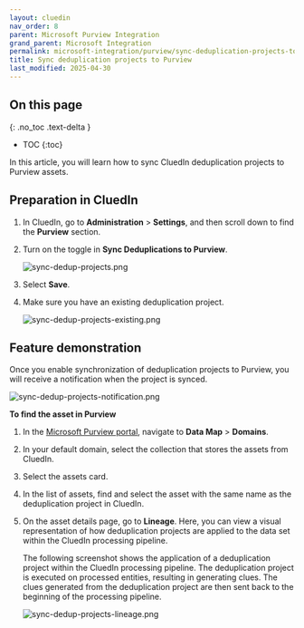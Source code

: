```yaml
---
layout: cluedin
nav_order: 8
parent: Microsoft Purview Integration
grand_parent: Microsoft Integration
permalink: microsoft-integration/purview/sync-deduplication-projects-to-purview
title: Sync deduplication projects to Purview
last_modified: 2025-04-30
---
```

## On this page
{: .no_toc .text-delta }
- TOC
{:toc}

In this article, you will learn how to sync CluedIn deduplication projects to Purview assets.

## Preparation in CluedIn

1. In CluedIn, go to **Administration** > **Settings**, and then scroll down to find the **Purview** section.
    
1. Turn on the toggle in **Sync Deduplications to Purview**.

    ![sync-dedup-projects.png](../../assets/images/microsoft-integration/purview/sync-dedup-projects.png)

1. Select **Save**.

1. Make sure you have an existing deduplication project.

    ![sync-dedup-projects-existing.png](../../assets/images/microsoft-integration/purview/sync-dedup-projects-existing.png)

## Feature demonstration

Once you enable synchronization of deduplication projects to Purview, you will receive a notification when the project is synced.

![sync-dedup-projects-notification.png](../../assets/images/microsoft-integration/purview/sync-dedup-projects-notification.png)

**To find the asset in Purview**

1. In the [Microsoft Purview portal](https://purview.microsoft.com/), navigate to **Data Map** > **Domains**.

1. In your default domain, select the collection that stores the assets from CluedIn.

1. Select the assets card.

1. In the list of assets, find and select the asset with the same name as the deduplication project in CluedIn.

1. On the asset details page, go to **Lineage**. Here, you can view a visual representation of how deduplication projects are applied to the data set within the CluedIn processing pipeline.

    The following screenshot shows the application of a deduplication project within the CluedIn processing pipeline. The deduplication project is executed on processed entities, resulting in generating clues. The clues generated from the deduplication project are then sent back to the beginning of the processing pipeline.

    ![sync-dedup-projects-lineage.png](../../assets/images/microsoft-integration/purview/sync-dedup-projects-lineage.png)